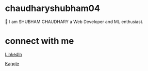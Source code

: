 # chaudharyshubham04

 
 
 
 :pray: I am SHUBHAM CHAUDHARY
 a Web Developer and ML enthusiast.
 
 
 # connect with me
 
 [LinkedIn](https://www.linkedin.com/in/shubham-singh-chaudhary-71b085170/)
 
 
 [Kaggle](https://www.kaggle.com/chshubham)
